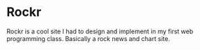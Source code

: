 # Rockr
Rockr is a cool site I had to design and implement in my first web programming class. Basically a rock news and chart site. 
